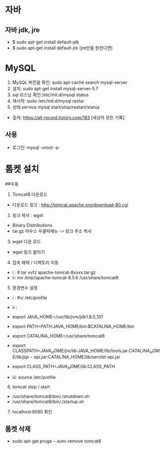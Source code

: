 
# 자바
## 자바 jdk, jre
- $ sudo apt-get install default-jdk 
- $ sudo apt-get install default-jre (jre만을 원한다면)


# MySQL
1. MySQL 버전을 확인: sudo apt-cache search mysql-server
2. 설치: sudo apt-get install mysql-server-5.7
3. sql 리스닝 확인:/etc/init.d/mysql status
4. 재시작: sudo /etc/init.d/mysql restar
5. 상태  	service mysql start/stop/restart/status
- 출처: https://all-record.tistory.com/183 [세상의 모든 기록]

## 사용
-  로그인: mysql -uroot -p


# 톰켓 설치
##수동
1. Tomcat8 다운로드
- 다운로드 링크 : http://tomcat.apache.org/download-80.cgi

2. 링크 복사 : wget
- Binary Distributions
- tar.gz 마우스 우클릭메뉴 -> 링크 주소 복사

3. wget 다운 로드
-  wget 링크 붙이기

4. 압축 해제 / 디렉토리 이동
- i : # tar xvfz apache-tomcat-8xxxx.tar.gz
- ii: mv /tmp/apache-tomcat-8.5.6 /usr/share/tomcat8

5. 환경변수 설정
- i : #vi /etc/profile
- ii : 
- export JAVA_HOME=/usr/lib/jvm/jdk1.8.0_101
- export PATH=$PATH:$JAVA_HOME/bin:$CATALINA_HOME/bin
- export CATALINA_HOME=/usr/share/tomcat8
- export CLASSPATH=$JAVA_HOME/jre/lib:$JAVA_HOME/lib/tools.jar:$CATALINA_HOME/lib/jsp-api.jar:$CATALINA_HOME/lib/servlet-api.jar
- export CLASS_PATH=$JAVA_HOME/lib:$CLASS_PATH

- iii: source /etc/profile

6. tomcat stop / start
- /usr/share/tomcat8/bin/./shutdown.sh
- /usr/share/tomcat8/bin/./startup.sh

7. localhost:8080 확인

## 톰켓 삭제
- sudo apt-get pruge --auto-remove tomcat8
